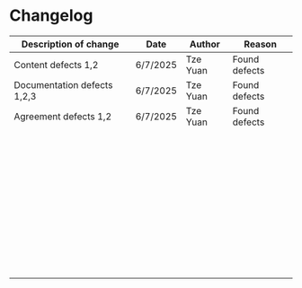 # Changelog

| Description of change              | Date       | Author       | Reason                   |
|------------------------------------|------------|--------------|--------------------------|
| Content defects 1,2                |  6/7/2025  | Tze Yuan     | Found defects            |
| Documentation defects 1,2,3        |  6/7/2025  | Tze Yuan     | Found defects            |
| Agreement defects 1,2              |  6/7/2025  | Tze Yuan     | Found defects            |
|                                    |            |              |                          |
|                                    |            |              |                          |
|                                    |            |              |                          |
|                                    |            |              |                          |
|                                    |            |              |                          |
|                                    |            |              |                          |
|                                    |            |              |                          |
|                                    |            |              |                          |
|                                    |            |              |                          |
|                                    |            |              |                          |
|                                    |            |              |                          |
|                                    |            |              |                          |
|                                    |            |              |                          |
|                                    |            |              |                          |
|                                    |            |              |                          |
|                                    |            |              |                          |
|                                    |            |              |                          |
|                                    |            |              |                          |
|                                    |            |              |                          |
|                                    |            |              |                          |
|                                    |            |              |                          |
|                                    |            |              |                          |
|                                    |            |              |                          |
|                                    |            |              |                          |
|                                    |            |              |                          |
|                                    |            |              |                          |
|                                    |            |              |                          |
|                                    |            |              |                          |
|                                    |            |              |                          |
|                                    |            |              |                          |
|                                    |            |              |                          |
|                                    |            |              |                          |
|                                    |            |              |                          |
|                                    |            |              |                          |
|                                    |            |              |                          |
|                                    |            |              |                          |
|                                    |            |              |                          |
|                                    |            |              |                          |
|                                    |            |              |                          |
|                                    |            |              |                          |
|                                    |            |              |                          |
|                                    |            |              |                          |
|                                    |            |              |                          |
|                                    |            |              |                          |

